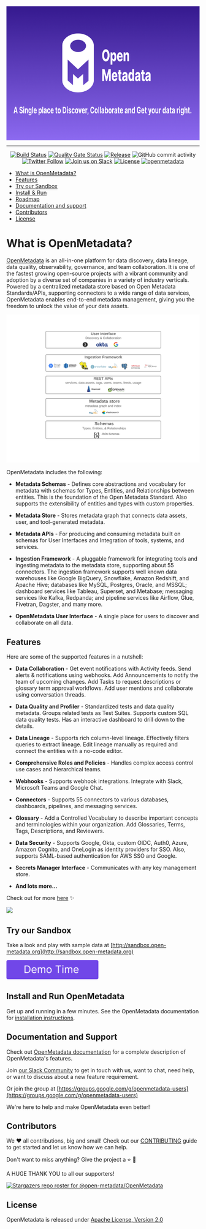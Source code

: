 <div align="center">
    <img src="./openmetadata-docs/readme/openmetadata-banner.png" align="center" alt="OpenMetadata" height="350"/>
  <hr />

[![Build Status](https://github.com/open-metadata/OpenMetadata/actions/workflows/maven-build.yml/badge.svg?event=push)](https://github.com/open-metadata/OpenMetadata/actions/workflows/maven-build.yml)
[![Quality Gate Status](https://sonarcloud.io/api/project_badges/measure?project=open-metadata_OpenMetadata&metric=alert_status)](https://sonarcloud.io/summary/new_code?id=open-metadata_OpenMetadata)
[![Release](https://img.shields.io/github/release/open-metadata/OpenMetadata/all.svg)](https://github.com/open-metadata/OpenMetadata/releases)
![GitHub commit activity](https://img.shields.io/github/commit-activity/m/open-metadata/OpenMetadata)
[![Twitter Follow](https://img.shields.io/twitter/follow/open_metadata?style=social)](https://twitter.com/intent/follow?screen_name=open_metadata)
<a href="https://slack.open-metadata.org/"><img src="https://img.shields.io/badge/slack-join-E01E5A?logo=slack" alt="Join us on Slack" height="22"/></a>
[![License](https://img.shields.io/github/license/open-metadata/OpenMetadata.svg)](LICENSE)
[![openmetadata](https://img.shields.io/endpoint?url=https://cloud.cypress.io/badge/simple/a9yxci/main&style=social&logo=cypress)](https://cloud.cypress.io/projects/a9yxci/runs)
</div>

- [What is OpenMetadata?](#what-is-openmetadata )
- [Features](#features)
- [Try our Sandbox](#try-our-sandbox)
- [Install & Run](#install-and-run-openmetadata)
- [Roadmap](https://docs.open-metadata.org/releases/roadmap)
- [Documentation and support](#documentation-and-support)
- [Contributors](#contributors)
- [License](#license)

# What is OpenMetadata?
[OpenMetadata](https://open-metadata.org/) is an all-in-one platform for data discovery, data lineage, data quality, observability, governance, and team collaboration. It is one of the fastest growing open-source projects with a vibrant community and adoption by a diverse set of companies in a variety of industry verticals. Powered by a centralized metadata store based on Open Metadata Standards/APIs, supporting connectors to a wide range of data services, OpenMetadata enables end-to-end metadata management, giving you the freedom to unlock the value of your data assets.

<img src="./openmetadata-docs/readme/components.png" width="800">

OpenMetadata includes the following:
- **Metadata Schemas** - Defines core abstractions and vocabulary for metadata with schemas for Types, Entities, and Relationships between entities. This is the foundation of the Open Metadata Standard. Also supports the extensibility of entities and types with custom properties.

- **Metadata Store** - Stores metadata graph that connects data assets, user, and tool-generated metadata.

- **Metadata APIs** - For producing and consuming metadata built on schemas for User Interfaces and Integration of tools, systems, and services.

- **Ingestion Framework** - A pluggable framework for integrating tools and ingesting metadata to the metadata store, supporting about 55 connectors. The ingestion framework supports well known data warehouses like Google BigQuery, Snowflake, Amazon Redshift, and Apache Hive; databases like MySQL, Postgres, Oracle, and MSSQL; dashboard services like Tableau, Superset, and Metabase; messaging services like Kafka, Redpanda; and pipeline services like Airflow, Glue, Fivetran, Dagster, and many more.

- **OpenMetadata User Interface** - A single place for users to discover and collaborate on all data.

## Features
Here are some of the supported features in a nutshell:
- **Data Collaboration** - Get event notifications with Activity feeds. Send alerts & notifications using webhooks. Add Announcements to notify the team of upcoming changes. Add Tasks to request descriptions or glossary term approval workflows. Add user mentions and collaborate using conversation threads.

- **Data Quality and Profiler** - Standardized tests and data quality metadata. Groups related tests as Test Suites. Supports custom SQL data quality tests. Has an interactive dashboard to drill down to the details.

- **Data Lineage** - Supports rich column-level lineage. Effectively filters queries to extract lineage. Edit lineage manually as required and connect the entities with a no-code editor.

- **Comprehensive Roles and Policies** - Handles complex access control use cases and hierarchical teams.

- **Webhooks** - Supports webhook integrations. Integrate with Slack, Microsoft Teams and Google Chat.

- **Connectors** - Supports 55 connectors to various databases, dashboards, pipelines, and messaging services.

- **Glossary** - Add a Controlled Vocabulary to describe important concepts and terminologies within your organization. Add Glossaries, Terms, Tags, Descriptions, and Reviewers.

- **Data Security** - Supports Google, Okta, custom OIDC, Auth0, Azure, Amazon Cognito, and OneLogin as identity providers for SSO. Also, supports SAML-based authentication for AWS SSO and Google.

- **Secrets Manager Interface** - Communicates with any key management store.

- **And lots more...**

Check out for more [here](https://docs.open-metadata.org/features) ✨

![](https://docs.open-metadata.org/images/v1.2/features/all-your-data-in-one-place.gif)

## Try our Sandbox

Take a look and play with sample data at [http://sandbox.open-metadata.org](http://sandbox.open-metadata.org)

[<img src="./openmetadata-docs/readme/demo-button.png" height="50"/>](http://sandbox.open-metadata.org)


## Install and Run OpenMetadata
Get up and running in a few minutes. See the OpenMetadata documentation for [installation instructions](https://docs.open-metadata.org/deploy/local-deployment).

## Documentation and Support

Check out [OpenMetadata documentation](https://docs.open-metadata.org/) for a complete description of OpenMetadata's features.

Join [our Slack Community](https://slack.open-metadata.org/) to get in touch with us, want to chat, need help, or want to discuss about a new feature requirement.

Or join the group at [https://groups.google.com/g/openmetadata-users](https://groups.google.com/g/openmetadata-users)

We're here to help and make OpenMetadata even better!

## Contributors

We ❤️ all contributions, big and small! Check out our [CONTRIBUTING](./CONTRIBUTING.md) guide to get started and let us know how we can help.

Don't want to miss anything? Give the project a ⭐ 🚀 

A HUGE THANK YOU to all our supporters!

[![Stargazers repo roster for @open-metadata/OpenMetadata](https://reporoster.com/stars/open-metadata/OpenMetadata)](https://github.com/open-metadata/OpenMetadata/stargazers)

## License
OpenMetadata is released under [Apache License, Version 2.0](http://www.apache.org/licenses/LICENSE-2.0)
